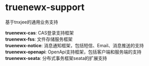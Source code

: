 # truenewx-support
基于tnxjee的通用业务支持

<strong>truenewx-cas</strong>: CAS登录支持框架<br/>
<strong>truenewx-fss</strong>: 文件存储服务框架<br/>
<strong>truenewx-notice</strong>: 消息通知框架，包括短信、Email、消息推送的支持<br/>
<strong>truenewx-openapi</strong>: OpenApi支持框架，包括客户端和服务端的支持<br/>
<strong>truenewx-seata</strong>: 分布式事务框架seata的扩展支持<br/>
